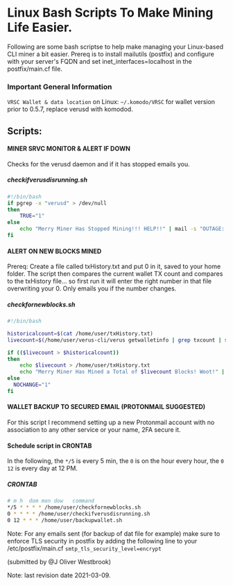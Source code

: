 # Linux Bash Scripts To Make Mining Life Easier.
Following are some bash scriptse to help make managing your Linux-based CLI miner a bit easier. Prereq is to install mailutils (postfix) and configure with your server's FQDN and set inet_interfaces=localhost in the postfix/main.cf file.

### Important General Information
`VRSC Wallet & data location` on Linux: `~/.komodo/VRSC`
for wallet version prior to 0.5.7, replace verusd with komodod.

## Scripts:

#### MINER SRVC MONITOR & ALERT IF DOWN

Checks for the verusd daemon and if it has stopped emails you.

##### checkifverusdisrunning.sh

```bash
#!/bin/bash
if pgrep -x "verusd" > /dev/null
then
    TRUE="1"
else
    echo "Merry Miner Has Stopped Mining!!! HELP!!" | mail -s "OUTAGE: Merry" -a "From: user@yourqualifieddomain.tld" you@youremail.tld
fi
```

#### ALERT ON NEW BLOCKS MINED

Prereq: Create a file called txHistory.txt and put 0 in it, saved to your home folder.
The script then compares the current wallet TX count and compares to the txHistory file...
so first run it will enter the right number in that file overwriting your 0.
Only emails you if the number changes.

##### checkfornewblocks.sh

```bash
#!/bin/bash

historicalcount=$(cat /home/user/txHistory.txt)
livecount=$(/home/user/verus-cli/verus getwalletinfo | grep txcount | sed 's/[^0-9]*//g')

if (($livecount > $historicalcount))
then
    echo $livecount > /home/user/txHistory.txt
    echo "Merry Miner Has Mined a Total of $livecount Blocks! Woot!" | mail -s "Merry's Blocks: $livecount" -a "From: user@yourqualifieddomain.tld" you@youremail.tld
else
  NOCHANGE="1"
fi
```

#### WALLET BACKUP TO SECURED EMAIL (PROTONMAIL SUGGESTED)

For this script I recommend setting up a new Protonmail account with no association to any other service or your name, 2FA secure it.

#### Schedule script in CRONTAB

In the following, the `*/5` is every 5 min, the `0` is on the hour every hour, the `0 12` is every day at 12 PM.

##### CRONTAB

```bash
# m h  dom mon dow   command
*/5 * * * * /home/user/checkfornewblocks.sh
0 * * * * /home/user/checkifverusdisrunning.sh
0 12 * * * /home/user/backupwallet.sh
```
Note: For any emails sent (for backup of dat file for example) make sure to enforce TLS security in postfix by adding the following line to your /etc/postfix/main.cf
`smtp_tls_security_level=encrypt`

(submitted by @J Oliver Westbrook)

Note: last revision date 2021-03-09.
